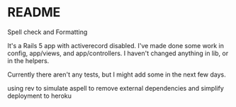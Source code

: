 # README

Spell check and Formatting


It's a Rails 5 app with activerecord disabled.  I've made done some work in config, app/views, and app/controllers.  I haven't changed anything in lib, or in the helpers.

Currently there aren't any tests, but I might add some in the next few days.

using rev to simulate aspell to remove external dependencies and simplify deployment to heroku


